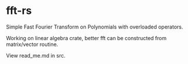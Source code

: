 # fft-rs
Simple Fast Fourier Transform on Polynomials with overloaded operators.

Working on linear algebra crate, better fft can be constructed from matrix/vector routine.

View read_me.md in src.
